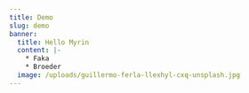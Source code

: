 ```yaml
---
title: Demo
slug: demo
banner:
  title: Hello Myrin
  content: |-
    * Faka
    * Broeder
  image: /uploads/guillermo-ferla-llexhyl-cxq-unsplash.jpg
---
```

